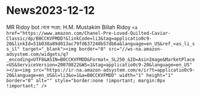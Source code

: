 # News2023-12-12
MR Ridoy bot থেকে
সংগ্রহ: H.M. Mustakim Billah Ridoy
`
<a href="https://www.amazon.com/Chanel-Pre-Loved-Quilted-Caviar-Classic/dp/B0CCKVFMDD?&linkCode=li3&tag=applicatio0c9-20&linkId=51b038a89d013ac79fd637248b57db6a&language=en_US&ref_=as_li_ss_il" target="_blank"><img border="0" src="//ws-na.amazon-adsystem.com/widgets/q?_encoding=UTF8&ASIN=B0CCKVFMDD&Format=_SL250_&ID=AsinImage&MarketPlace=US&ServiceVersion=20070822&WS=1&tag=applicatio0c9-20&language=en_US" ></a><img src="https://ir-na.amazon-adsystem.com/e/ir?t=applicatio0c9-20&language=en_US&l=li3&o=1&a=B0CCKVFMDD" width="1" height="1" border="0" alt="" style="border:none !important; margin:0px !important;" />
`

